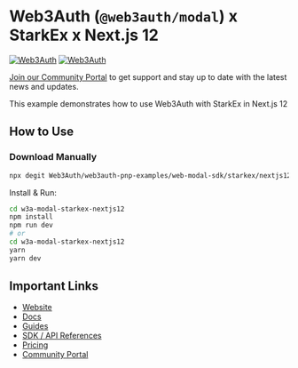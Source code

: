 # Web3Auth (`@web3auth/modal`) x StarkEx x Next.js 12

[![Web3Auth](https://img.shields.io/badge/Web3Auth-SDK-blue)](https://web3auth.io/docs/sdk/web/modal/)
[![Web3Auth](https://img.shields.io/badge/Web3Auth-Community-cyan)](https://community.web3auth.io)

[Join our Community Portal](https://community.web3auth.io/) to get support and stay up to date with the latest news and updates.

This example demonstrates how to use Web3Auth with StarkEx in Next.js 12

## How to Use

### Download Manually

```bash
npx degit Web3Auth/web3auth-pnp-examples/web-modal-sdk/starkex/nextjs12-starkex-modal-example w3a-modal-starkex-nextjs12
```

Install & Run:

```bash
cd w3a-modal-starkex-nextjs12
npm install
npm run dev
# or
cd w3a-modal-starkex-nextjs12
yarn
yarn dev
```

## Important Links

- [Website](https://web3auth.io)
- [Docs](https://web3auth.io/docs)
- [Guides](https://web3auth.io/docs/guides)
- [SDK / API References](https://web3auth.io/docs/sdk)
- [Pricing](https://web3auth.io/pricing.html)
- [Community Portal](https://community.web3auth.io)
